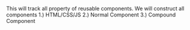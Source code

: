 This will track all property of reusable components. We will construct all components 1.) HTML/CSS/JS 2.) Normal Component 3.) Compound Component
